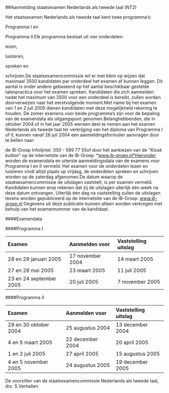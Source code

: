 <meta http-equiv='Content-Type' content='text/html; charset=utf-8' />

##Aanmelding staatsexamen Nederlands als tweede taal (NT2)

Het staatsexamen Nederlands als tweede taal kent twee programma’s:

Programma I en

Programma II.Elk programma bestaat uit vier onderdelen:

lezen,

luisteren,

spreken en

schrijven.De staatsexamencommissie wil er met klem op wijzen dat maximaal 3500 kandidaten per onderdeel het examen af kunnen leggen. Dit aantal is onder andere gebaseerd op het aantal beschikbaar gestelde talenpractica voor het examen spreken. Kandidaten die zich aanmelden nadat het maximum van 3500 voor een onderdeel is bereikt, zullen worden doorverwezen naar het eerstvolgende moment.Met name bij het examen van *1 en 2 juli 2005* dienen kandidaten met deze mogelijkheid rekening te houden. De zomer examens voor beide programma’s zijn voor de bepaling van de examendata als uitgangspunt genomen.Belanghebbenden, die in oktober 2004 of in het jaar 2005 wensen deel te nemen aan het examen Nederlands als tweede taal ter verkrijging van het diploma van Programma I of II, kunnen vanaf 26 juli 2004 een aanmeldingsformulier aanvragen door te bellen naar:

de IB-Groep Infolijntel. 050 - 599 77 55of door het aankiezen van de *”Kiosk button”* op de internetsite van de IB-Groep: *www.ib-groep.nl*Hieronder worden de examendata en uiterste aanmeldingsdata van de examens voor Programma I en II vermeld. Het examen voor de onderdelen lezen en luisteren vindt altijd plaats op vrijdag, de onderdelen spreken en schrijven worden op de zaterdag afgenomen.De datum waarop de staatsexamencommissie de uitslagen vaststelt, is per examen vermeld. Kandidaten kunnen erop rekenen dat zij de uitslagen uiterlijk één week na deze datum ontvangen. Uiterlijk één dag na vaststelling zullen de uitslagen tevens worden gepubliceerd op de internetsite van de IB-Groep: *www.ib-groep.nl* Gegevens uit deze publicatie kunnen alleen worden verkregen met behulp van het examennummer van de kandidaat.

####Examendata

####Programma I

|Examen |Aanmelden voor |Vaststelling uitslag |
|:---|:---|:---|
|28 en 29 januari 2005 |17 november 2004 |14 maart 2005 |
|27 en 28 mei 2005 |23 maart 2005 |11 juli 2005 |
|23 en 24 september 2005 |20 juli 2005 |7 november 2005 |

####Programma II

|Examen |Aanmelden voor |Vaststelling uitslag |
|:---|:---|:---|
|29 en 30 oktober 2004 |25 augustus 2004 |13 december 2004 |
|4 en 5 maart 2005 |22 december 2004 |20 april 2005 |
|1 en 2 juli 2005 |27 april 2005 |15 augustus 2005 |
|4 en 5 november 2005 |24 augustus 2005 |19 december 2005 |

De 
voorzitter van de staatsexamencommissie Nederlands als tweede taal, 
drs. S.Verhallen

